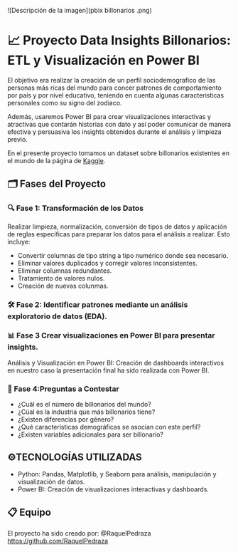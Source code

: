 ![Descripción de la imagen](pbix billonarios .png)
# 📈 Proyecto Data Insights Billonarios: ETL y Visualización en Power BI

El objetivo era realizar la creación de un perfil sociodemografico de las personas más ricas del mundo para concer patrones de comportamiento por país y por nivel educativo, teniendo en cuenta algunas caracteristicas personales como su signo del zodiaco.

Además, usaremos Power BI para  crear visualizaciones interactivas y atractivas que contarán historias con dato y así poder comunicar de manera efectiva y persuasiva los insights obtenidos durante el análisis y limpieza previo.

En el presente proyecto tomamos un dataset sobre billonarios existentes en el mundo  de la página de [Kaggle](https://www.kaggle.com/datasets/nelgiriyewithana/billionaires-statistics-dataset).

   
## 🗂️ Fases del Proyecto

### 🔍 Fase 1: Transformación de los Datos
Realizar limpieza, normalización, conversión de tipos de datos y aplicación de reglas específicas para preparar los datos para el análisis a realizar. Esto incluye:
- Convertir columnas de tipo string a tipo numérico donde sea necesario.
- Eliminar valores duplicados y corregir valores inconsistentes.
- Eliminar columnas redundantes.
- Tratamiento de valores nulos.
- Creación de nuevas colunmas.

### 🛠️ Fase 2: Identificar patrones  mediante un análisis exploratorio de datos (EDA).

### 📊 Fase 3 Crear visualizaciones en Power BI para presentar insights.

Análisis y Visualización en Power BI: Creación de dashboards interactivos en nuestro caso la presentación final ha sido realizada con Power BI.

### 🧪 Fase 4:Preguntas a Contestar

- ¿Cuál es el número de billonarios del mundo?
- ¿Cúal es la industria que más billonarios tiene?
- ¿Existen diferencias por género?
- ¿Qué características demográficas se asocian con este perfil?
- ¿Existen variables adicionales para ser billonario? 

## ⚙️TECNOLOGÍAS UTILIZADAS

- Python: Pandas, Matplotlib, y Seaborn para análisis, manipulación y visualización de datos.
- Power BI: Creación de visualizaciones interactivas y dashboards.

## 📋 Equipo

El proyecto ha sido creado por: @RaquelPedraza https://github.com/RaquelPedraza

